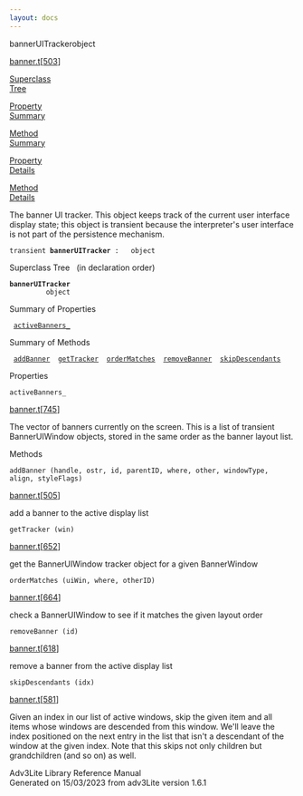 ```yaml
---
layout: docs
---
```

<span class="title">bannerUITracker</span><span class="type">object</span>

[banner.t](../file/banner.t.html)\[[503](../source/banner.t.html#503)\]

[Superclass  
Tree](#_SuperClassTree_)

[Property  
Summary](#_PropSummary_)

[Method  
Summary](#_MethodSummary_)

[Property  
Details](#_Properties_)

[Method  
Details](#_Methods_)

<div class="fdesc">

The banner UI tracker. This object keeps track of the current user
interface display state; this object is transient because the
interpreter's user interface is not part of the persistence mechanism.

`transient `**`bannerUITracker`**` :   object`

</div>

<span id="_SuperClassTree_"></span>

<div class="mjhd">

<span class="hdln">Superclass Tree</span>   (in declaration order)

</div>

**`bannerUITracker`**  
`         object`  
<span id="_PropSummary_"></span>

<div class="mjhd">

<span class="hdln">Summary of Properties</span>  

</div>

` `[`activeBanners_`](#activeBanners_)`  `

<span id="_MethodSummary_"></span>

<div class="mjhd">

<span class="hdln">Summary of Methods</span>  

</div>

` `[`addBanner`](#addBanner)`  `[`getTracker`](#getTracker)`  `[`orderMatches`](#orderMatches)`  `[`removeBanner`](#removeBanner)`  `[`skipDescendants`](#skipDescendants)`  `

<span id="_Properties_"></span>

<div class="mjhd">

<span class="hdln">Properties</span>  

</div>

<span id="activeBanners_"></span>

`activeBanners_`

[banner.t](../file/banner.t.html)\[[745](../source/banner.t.html#745)\]

<div class="desc">

The vector of banners currently on the screen. This is a list of
transient BannerUIWindow objects, stored in the same order as the banner
layout list.

</div>

<span id="_Methods_"></span>

<div class="mjhd">

<span class="hdln">Methods</span>  

</div>

<span id="addBanner"></span>

`addBanner (handle, ostr, id, parentID, where, other, windowType, align, styleFlags)`

[banner.t](../file/banner.t.html)\[[505](../source/banner.t.html#505)\]

<div class="desc">

add a banner to the active display list

</div>

<span id="getTracker"></span>

`getTracker (win)`

[banner.t](../file/banner.t.html)\[[652](../source/banner.t.html#652)\]

<div class="desc">

get the BannerUIWindow tracker object for a given BannerWindow

</div>

<span id="orderMatches"></span>

`orderMatches (uiWin, where, otherID)`

[banner.t](../file/banner.t.html)\[[664](../source/banner.t.html#664)\]

<div class="desc">

check a BannerUIWindow to see if it matches the given layout order

</div>

<span id="removeBanner"></span>

`removeBanner (id)`

[banner.t](../file/banner.t.html)\[[618](../source/banner.t.html#618)\]

<div class="desc">

remove a banner from the active display list

</div>

<span id="skipDescendants"></span>

`skipDescendants (idx)`

[banner.t](../file/banner.t.html)\[[581](../source/banner.t.html#581)\]

<div class="desc">

Given an index in our list of active windows, skip the given item and
all items whose windows are descended from this window. We'll leave the
index positioned on the next entry in the list that isn't a descendant
of the window at the given index. Note that this skips not only children
but grandchildren (and so on) as well.

</div>

<div class="ftr">

Adv3Lite Library Reference Manual  
Generated on 15/03/2023 from adv3Lite version 1.6.1

</div>
